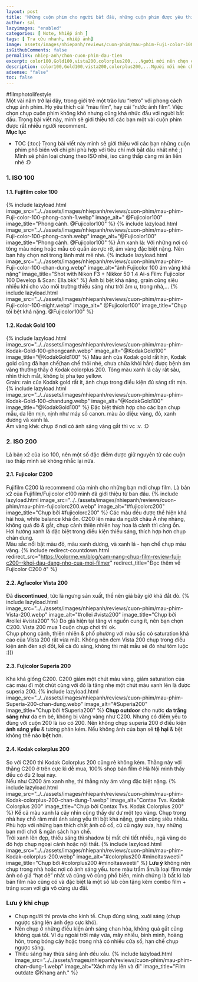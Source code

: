 ```yaml
---
layout: post
title: 'Những cuộn phim cho người bắt đầu, những cuộn phim được yêu thích nhất.'
author: sal
lazyimages: "enabled"
categories: [ Note, Nhiếp ảnh ]
tags: [ Tra cứu nhanh, nhiếp ảnh]
image: assets/images/nhiepanh/reviews/cuon-phim/mau-phim-Fuji-color-100-chan-dung.webp
isGithubComments: false
permalink: nhiep-anh/chon-cuon-phim-dau-tien
excerpt: color100,Gold100,vista200,colorplus200,...Người mới nên chọn cuộn Film gì?
description: color100,Gold100,vista200,colorplus200,...Người mới nên chọn cuộn Film gì?
adsense: "false"
toc: false
---
```


#filmphotolifestyle<br>
Một vài năm trở lại đây, trong giới trẻ một trào lưu “retro” với phong cách chụp ảnh phim. Họ yêu thích cái “màu film”, hay cái “nước ảnh film”. Việc chọn chụp cuộn phim không khó nhưng cũng khá nhức đầu với người bắt đầu. Trong bài viết này, mình sẽ giới thiệu tới các bạn một vài cuộn phim được rất nhiều người recomment.<br>
**Mục lục**
* TOC
{:toc}
Trong bài viết này mình sẽ giới thiệu với các bạn những cuộn phim phổ biến với chi phí phù hợp với tiêu chí mới bắt đầu nhất nhé ;)<br>
Mình sẽ phân loại chúng theo ISO nhé, iso càng thấp càng mì ăn liền nhé :D
### 1\. ISO 100
#### 1.1. Fujifilm color 100
{% include lazyload.html image_src="../../assets/images/nhiepanh/reviews/cuon-phim/mau-phim-Fuji-color-100-phong-canh-1.webp" image_alt=" @Fujicolor100" image_title="Phong cảnh. @Fujicolor100" %}
{% include lazyload.html image_src="../../assets/images/nhiepanh/reviews/cuon-phim/mau-phim-Fuji-color-100-phong-canh.webp" image_alt="@Fujicolor100" image_title="Phong cảnh. @Fujicolor100" %}
Ám xanh lá: Với những nơi có tông màu nóng hoặc mẫu có quần áo rực rỡ, ám vàng đặc biệt nặng. Nên bạn hãy chọn nơi trong lành mát mẻ nhé.
{% include lazyload.html image_src="../../assets/images/nhiepanh/reviews/cuon-phim/mau-phim-Fuji-color-100-chan-dung.webp" image_alt="ảnh Fujicolor 100 ám vàng khá nặng" image_title="Shot with Nikon F3 + Nikkor 50 1.4 Ai-s
Film: Fujicolor 100
Develop & Scan: Ella.bkk" %}
Ảnh bị bệt khá nặng, grain cũng siêu nhiều khi cho vào môi trường thiếu sáng như trời âm u, trong nhà,...
{% include lazyload.html image_src="../../assets/images/nhiepanh/reviews/cuon-phim/mau-phim-Fuji-color-100-night.webp" image_alt=" @Fujicolor100" image_title="Chụp tối bệt khá nặng. @Fujicolor100" %}
#### 1.2. Kodak Gold 100
{% include lazyload.html image_src="../../assets/images/nhiepanh/reviews/cuon-phim/mau-phim-Kodak-Gold-100-phongcanh.webp" image_alt="@KodakGold100" image_title="@KodakGold100" %}
Màu ảnh của Kodak gold rất hịn, Kodak gold cũng đã hạn chế(hạn chế thôi nhé, chưa chữa khỏi hẳn) được bệnh ám vàng thường thấy ở Kodak colorplus 200. Tông màu xanh lá cây rất sâu, nhìn thích mắt, không bị pha tẹo yellow.<br>
Grain: rain của Kodak gold rất ít, ảnh chụp trong điều kiện đủ sáng rất mịn.
{% include lazyload.html image_src="../../assets/images/nhiepanh/reviews/cuon-phim/mau-phim-Kodak-Gold-100-chandung.webp" image_alt="@KodakGold100" image_title="@KodakGold100" %}
Đặc biệt thích hợp cho các bạn chụp mẫu, da lên mịn, nịnh như máy số canon. màu ảo diệu: vàng, đỏ, xanh dương và xanh lá.<br>
Ám vàng khè: chụp ở nơi có ánh sáng vàng gắt thì vc :v. :D
### 2\. ISO 200
Là bản x2 của iso 100, nên một số đặc điểm được giữ nguyên từ các cuộn iso thấp mình sẽ không nhắc lại nữa.
#### 2.1. Fujicolor C200
Fujifilm C200 là recommend của mình cho những bạn mới chụp film. Là bản x2 của Fujifilm/Fujicolor  c100 mình đã giới thiệu từ ban đầu.
{% include lazyload.html image_src="../../assets/images/nhiepanh/reviews/cuon-phim/mau-phim-fujicolorc200.webp" image_alt="#fujicolorc200" image_title="Chụp bởi #fujicolorc200" %}
Các màu đều được thể hiện khá hài hoà, white balance khá ổn. C200 lên màu da người châu Á nhẹ nhàng, không quá đỏ & gắt, chụp cảnh thiên nhiên hay hoa lá cành thì càng ổn. <br>
Hơi hướng xanh lá đặc biệt trong điều kiện thiếu sáng, thích hợp hơn chụp chân dung.<br>
Màu sắc nổi bật màu đỏ, màu xanh dương, và xanh lá - hạn chế chụp màu vàng.
{% include redirect-countdown.html redirect_src="https://colorme.vn/blog/cam-nang-chup-film-review-fuji-c200--khoi-dau-dang-nho-cua-moi-filmer" redirect_title="Đọc thêm về Fujicolor C200 ở" %}
#### 2.2. Agfacolor Vista 200
Đã **discontinued**, tức là ngưng sản xuất, thế nên giá bây giờ khá đắt đỏ.
{% include lazyload.html image_src="../../assets/images/nhiepanh/reviews/cuon-phim/mau-phim-Vista-200.webp" image_alt="#rollei #vista200" image_title="Chụp bởi #rollei #vista200" %}
Do giá hiện tại tăng vì nguồn cung ít, nên bạn chọn C200. Vista 200 mua 1 cuộn chụp chơi thì ok.<br>
Chụp phong cảnh, thiên nhiên & phố phường với màu sắc có saturation khá cao của Vista 200 rất vừa mắt. Không nên đem Vista 200 chụp trong điều kiện ánh đèn sợi đốt, kể cả đủ sáng, không thì mặt mẫu sẽ đỏ như tôm luộc :)))
#### 2.3. Fujicolor Superia 200
Kha khá giống C200. C200 giảm một chút màu vàng, giảm saturation của các màu đi một chút cùng với đó là tăng nhẹ một chút màu xanh lên là được superia 200.
{% include lazyload.html image_src="../../assets/images/nhiepanh/reviews/cuon-phim/mau-phim-Superia-200-chan-dung.webp" image_alt="#Superia200" image_title="Chụp bởi #Superia200" %}
**Chụp outdoor** cho nước **da trắng sáng như** da em bé, không bị vàng vàng như C200.
Nhưng có điểm yếu to đùng với cuộn 200 là iso có 200. Nên không chụp superia 200 ở điều kiện **ánh sáng yếu** & tương phản kém. Nếu không ảnh của bạn sẽ **tệ hại** & bệt không thể nào **bệt** hơn.
#### 2.4. Kodak colorplus 200
So với C200 thì Kodak Colorplus 200 cũng rẻ không kém. Thằng này với thằng C200 ở trên cực kì dễ mua, 100% shop bán film ở Hà Nội mình thấy đều có đủ 2 loại này.<br>
Nếu như C200 ám xanh nhẹ, thì thằng này ám vàng đặc biệt nặng.
{% include lazyload.html image_src="../../assets/images/nhiepanh/reviews/cuon-phim/mau-phim-Kodak-colorplus-200-chan-dung-1.webp" image_alt="Contax Tvs. Kodak Colorplus 200" image_title="Chụp bởi Contax Tvs. Kodak Colorplus 200" %}
Kể cả màu xanh lá cây nhìn cũng thấy dư dư một tẹo vàng. Chụp trong nhà hay chỗ râm mát ánh sáng yếu thì bệt khá nặng, grain cũng siêu nhiều. Phù hợp với những bạn thích chất ảnh cổ cổ, cũ cũ ngày xưa, hay những bạn mới chơi & ngân sách hạn chế.<br>
Trời xanh lên đẹp, thiếu sáng thì shadow bị mất chi tiết nhiều, ngả vàng do đó hợp chụp ngoại cảnh hoặc nội thất.
{% include lazyload.html image_src="../../assets/images/nhiepanh/reviews/cuon-phim/mau-phim-Kodak-colorplus-200.webp" image_alt="#colorplus200 #minoltasweetii" image_title="Chụp bởi #colorplus200 #minoltasweetii" %}
**Lưu ý** không nên chụp trong nhà hoặc nơi có ánh sáng yếu. tone màu trầm ấm.là loại film máy ảnh có giá “hạt dẻ” nhất và cũng vô cùng phổ biến, minh chứng là bất kì lab bán film nào cũng có và đặc biệt là một số lab còn tặng kèm combo film + tráng scan với giá vô cùng ưu đãi.
### Lưu ý khi chụp
*   Chụp người thì provia cho kinh tế. Chụp đúng sáng, xuôi sáng (chụp ngược sáng lên ảnh đẹp cực khó).
*   Nên chụp ở những điều kiện ánh sáng chan hòa, không quá gắt cũng không quá tối. Ví dụ ngoài trời mây vừa, mây nhiều, bình minh, hoàng hôn, trong bóng cây hoặc trong nhà có nhiều cửa sổ, hạn chế chụp ngược sáng.
*   Thiếu sáng hay thừa sáng ảnh đều xấu.
{% include lazyload.html image_src="../../assets/images/nhiepanh/reviews/cuon-phim/mau-phim-chan-dung-1.webp" image_alt="Xách máy lên và đi" image_title="Film outdate @Khang anh." %}
